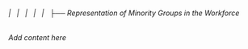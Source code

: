 ###### |   |   |   |   |   ├── Representation of Minority Groups in the Workforce

*Add content here*